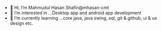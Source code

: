 - 👋 Hi, I’m Mahmudul Hasan Shafin@mhasan-cmt
- 👀 I’m interested in ...Desktop app and android app development
- 🌱 I’m currently learning ...core java, java swing, sql, git & github, ui & ux design etc.


<!---
mhasan-cmt/mhasan-cmt is a ✨ special ✨ repository because its `README.md` (this file) appears on your GitHub profile.
You can click the Preview link to take a look at your changes.
--->
